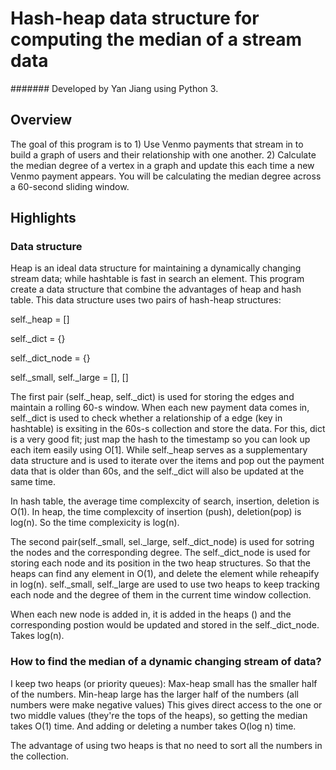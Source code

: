 # Hash-heap data structure for computing the median of a stream data

####### Developed by Yan Jiang using Python 3.

## Overview
The goal of this program is to 1) Use Venmo payments that stream in to build a graph of users and their relationship with one another. 2) Calculate the median degree of a vertex in a graph and update this each time a new Venmo payment appears. You will be calculating the median degree across a 60-second sliding window.

## Highlights

### Data structure
Heap is an ideal data structure for maintaining a dynamically changing stream data; while hashtable is fast in search an element. This program create a data structure that combine the advantages of heap and hash table. This data structure uses two pairs of hash-heap structures:

self._heap = []

self._dict = {}

self._dict_node = {}

self._small, self._large = [], []

The first pair (self._heap, self._dict) is used for storing the edges and maintain a rolling 60-s window. When each new payment data comes in, self._dict is used to check whether a relationship of a edge  (key in hashtable) is exsiting in the 60s-s collection and store the data. For this, dict is a very good fit; just map the hash to the timestamp so you can look up each item easily using O[1]. While self._heap serves as a supplementary data structure and is used to iterate over the items and pop out the payment data that is older than 60s, and the self._dict will also be updated at the same time. 

In hash table, the average time complexcity of search, insertion, deletion is O(1). In heap, the time complexcity of insertion (push), deletion(pop) is log(n). So the time complexicity is log(n). 

The second pair(self._small, sel._large, self._dict_node) is used for sotring the nodes and the corresponding degree. The self._dict_node is used for storing each node and its position in the two heap structures. So that the heaps can find any element in O(1), and delete the element while reheapify in log(n).   self._small, self._large are used to use two heaps to keep tracking each node and the degree of them in the current time window collection. 

When each new node is added in, it is added in the heaps () and the corresponding postion would be updated and stored in the self._dict_node. Takes log(n).

 
### How to find the median of a dynamic changing stream of data?
I keep two heaps (or priority queues):
Max-heap small has the smaller half of the numbers.
Min-heap large has the larger half of the numbers (all numbers were make negative values)
This gives direct access to the one or two middle values (they're the tops of the heaps), so getting the median takes O(1) time. And adding or deleting a number takes O(log n) time.

The advantage of using two heaps is that no need to sort all the numbers in the collection.

 
